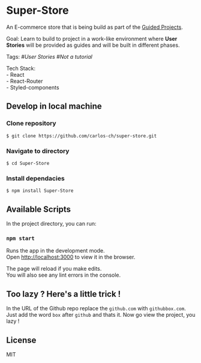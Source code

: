 # Super-Store

An E-commerce store that is being build as part of the [Guided Projects](https://guidedprojects.dev/).  

Goal: Learn to build to project in a work-like environment where **User Stories** will be provided as guides and will be built in different phases.

Tags: *#User Stories* *#Not a tutorial*  

Tech Stack:  
    - React  
    - React-Router  
    - Styled-components  
 

## Develop in local machine

### Clone repository

```
$ git clone https://github.com/carlos-ch/super-store.git
```

### Navigate to directory

```
$ cd Super-Store
```

### Install dependacies

```
$ npm install Super-Store
```

## Available Scripts

In the project directory, you can run:

### `npm start`

Runs the app in the development mode.\
Open [http://localhost:3000](http://localhost:3000) to view it in the browser.

The page will reload if you make edits.\
You will also see any lint errors in the console.  

## Too lazy ? Here's a little trick !  
In the URL of the Github repo replace the `github.com` with `githubbox.com`. Just add the word `box` after `github` and thats it. Now go view the project, you lazy ! 

## License

MIT
